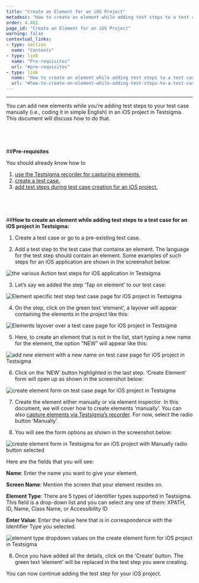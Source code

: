 ```yaml
---
title: "Create an Element for an iOS Project"
metadesc: "How to create an element while adding test steps to a test case for an iOS project in Testsigma."
order: 4.461
page_id: "Create an Element for an iOS Project"
warning: false
contextual_links:
- type: section
  name: "Contents"
- type: link
  name: "Pre-requisites"
  url: "#pre-requisites"
- type: link
  name: "How to create an element while adding test steps to a test case for an iOS project in Testsigma"
  url: "#how-to-create-an-element-while-adding-test-steps-to-a-test-case-for-an-ios-project-in-testsigma"
---
```


---

You can add new elements while you’re adding test steps to your test case manually (i.e., coding it in simple English) in an iOS project in Testsigma. This document will discuss how to do that.

&emsp;
---
##**Pre-requisites**

You should already know how to

 1. [use the Testsigma recorder for capturing elements.](https://testsigma.com/docs/elements/ios-apps/capture-single-element/)
 2. [create a test case.](https://testsigma.com/docs/test-cases/manage/add-edit-delete/)
 3. [add test steps during test case creation for an iOS project.](https://testsigma.com/docs/test-cases/step-types/overview/)

&emsp;
---
##**How to create an element while adding test steps to a test case for an iOS project in Testsigma:**
 1. Create a test case or go to a pre-existing test case. 
   
 2. Add a test step to the test case that contains an element. The language for the test step should contain an element. Some examples of such steps for an iOS application are shown in the screenshot below:

![the various Action test steps for iOS application in Testsigma](https://docs.testsigma.com/images/create-a-new-element/the-various-Actions-test-steps-ios-testsigma.png)

 3. Let’s say we added the step ‘Tap on element’ to our test case:

![Element specific test step test case page for iOS project in Testsigma](https://docs.testsigma.com/images/create-a-new-element/the-element-specific-test-step-test-case-page-ios-testsigma.png)

 4. On the step, click on the green text ‘element’, a layover will appear containing the elements in the project like this:

![Elements layover over a test case page for iOS project in Testsigma](https://docs.testsigma.com/images/create-a-new-element/the-elements-layover-over-test-case-page-ios-testsigma.png)

 5. Here, to create an element that is not in the list, start typing a new name for the element, the option “NEW” will appear like this:

![add new element with a new name on test case page for iOS project in Testsigma](https://docs.testsigma.com/images/create-a-new-element/add-new-element-with--new-name-test-case-page-ios-testsigma.png)

 6. Click on the ‘NEW’ button highlighted in the last step. ‘Create Element’ form will open up as shown in the screenshot below:

![create element form on test case page for iOS project in Testsigma](https://docs.testsigma.com/images/create-a-new-element/the-create-element-form-on-test-case-page-ios-testsigma.png)

 7. Create the element either manually or via element inspector. In this document, we will cover how to create elements ‘manually’. You can also [capture elements via Testsigma’s recorder](https://testsigma.com/docs/elements/ios-apps/capture-single-element/). For now, select the radio button ‘Manually’.

 8. You will see the form options as shown in the screenshot below:

![create element form in Testsigma for an iOS project with Manually radio button selected ](https://docs.testsigma.com/images/create-a-new-element/create-element-manually-ios-testsigma.png)

Here are the fields that you will see:

**Name**: Enter the name you want to give your element.

**Screen Name**: Mention the screen that your element resides on.

**Element Type**: There are 5 types of identifier types supported in Testsigma. This field is a drop-down list and you can select any one of them: XPATH, ID, Name, Class Name, or Accessibility ID

**Enter Value**: Enter the value here that is in correspondence with the Identifier Type you selected.

![element type dropdown values on the create element form for iOS project in Testsigma](https://docs.testsigma.com/images/create-a-new-element/element-type-dropdown-value-create-an-element-ios-testsigma.png)

 8. Once you have added all the details, click on the ‘Create’ button. The green text ‘element’ will be replaced in the test step you were creating. 

You can now continue adding the test step for your iOS project.



